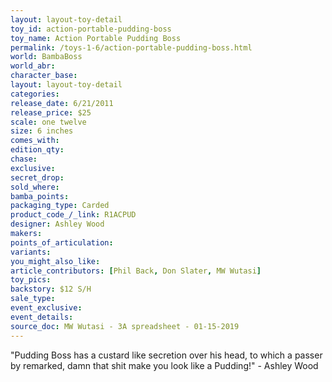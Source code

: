 ```yaml
---
layout: layout-toy-detail 
toy_id: action-portable-pudding-boss
toy_name: Action Portable Pudding Boss
permalink: /toys-1-6/action-portable-pudding-boss.html
world: BambaBoss
world_abr: 
character_base: 
layout: layout-toy-detail
categories: 
release_date: 6/21/2011
release_price: $25 
scale: one twelve
size: 6 inches
comes_with: 
edition_qty: 
chase: 
exclusive: 
secret_drop: 
sold_where: 
bamba_points: 
packaging_type: Carded
product_code_/_link: R1ACPUD
designer: Ashley Wood
makers: 
points_of_articulation: 
variants: 
you_might_also_like: 
article_contributors: [Phil Back, Don Slater, MW Wutasi]
toy_pics: 
backstory: $12 S/H
sale_type: 
event_exclusive: 
event_details: 
source_doc: MW Wutasi - 3A spreadsheet - 01-15-2019
---
```

"Pudding Boss has a custard like secretion over his head, to which a passer by remarked, damn that shit make you look like a Pudding!" - Ashley Wood